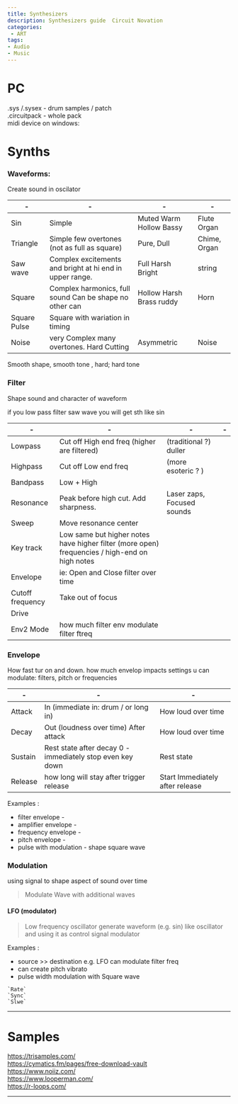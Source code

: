 ```yaml
---
title: Synthesizers
description: Synthesizers guide  Circuit Novation
categories:
 - ART
tags:
- Audio
- Music
---
```


# PC
.sys /.sysex  -  drum samples / patch  
.circuitpack  - whole pack  
midi device on windows:  


# Synths






### Waveforms:
Create sound in oscilator

|-|-|-|-|
|-|-|-|-|
Sin | Simple | Muted Warm Hollow Bassy |Flute Organ
Triangle| Simple few overtones  (not as full as square) | Pure, Dull | Chime, Organ
Saw wave | Complex excitements and bright at hi end in upper range. |  Full Harsh Bright | string
Square | Complex harmonics, full sound  Can be shape no other can| Hollow Harsh Brass ruddy | Horn
Square Pulse | Square with wariation in timing
Noise | very Complex many overtones. Hard Cutting  |Asymmetric | Noise

Smooth shape, smooth tone , hard; hard tone


### Filter
Shape sound and character of waveform

 if you low pass filter saw wave you will get sth like sin  

 |-|-|-|-|
 |-|-|-|-|
Lowpass |  Cut off High end freq (higher are filtered)  | (traditional ?) duller
Highpass | Cut off Low end freq  | (more esoteric ? )
Bandpass | Low + High  
Resonance | Peak before high cut. Add sharpness. | Laser zaps, Focused sounds  
Sweep | Move resonance center   
Key track | Low same but higher notes have higher filter (more open) frequencies / high-end on high notes  
Envelope | ie: Open and Close filter over time  
Cutoff frequency | Take out of focus  
Drive |   
Env2 Mode  |  how much filter env modulate filter ftreq  




### Envelope
How fast tur on and down. how much envelop impacts settings u can modulate: filters, pitch or frequencies

|-|-|-|
|-|-|-|
Attack | In (immediate in: drum / or long in) | How loud over time  
Decay | Out (loudness over time) After attack  | How loud over time
Sustain | Rest state after decay 0 - immediately stop even key down | Rest state
Release | how long will stay after trigger release  | Start Immediately after release



Examples :   
- filter envelope -   
- amplifier envelope -   
- frequency envelope -    
- pitch envelope -   
- pulse with modulation - shape square wave



### Modulation
using signal to shape aspect of sound over time
> Modulate Wave with additional waves

#### LFO (modulator)
> Low frequency oscillator generate waveform (e.g. sin) like oscillator and using it as control signal modulator

Examples :    
- source >> destination e.g. LFO can modulate filter freq  
- can create pitch vibrato
- pulse width modulation with  Square wave

```
`Rate`  
`Sync`  
`Slwe`  
```
---



# Samples

https://trisamples.com/  
https://cymatics.fm/pages/free-download-vault  
https://www.noiiz.com/  
https://www.looperman.com/  
https://r-loops.com/  

------------
